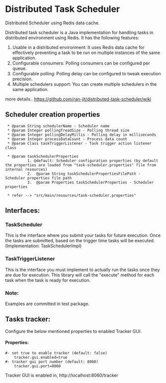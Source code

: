 # Distributed Task Scheduler
Distributed Scheduler using Redis data cache.

Distributed task scheduler is a Java implementation for handling tasks in distributed environment using Redis. It has the following features:

1. Usable in a distributed environment: It uses Redis data cache for effectively preventing a task to be run on multiple instances of the same application.
2. Configurable consumers: Polling consumers can be configured per queue.
3. Configurable polling: Polling delay can be configured to tweak execution precision.
4. Multiple schedulers support: You can create multiple schedulers in the same application.

more details..
  https://github.com/ran-jit/distributed-task-scheduler/wiki


## Scheduler creation properties
	 * @param String schedulerName - Scheduler name
	 * @param Integer pollingTreadSize - Polling thread size
	 * @param Integer pollingDelayMillis - Polling delay in milliseconds
	 * @param Integer processDataCount - Process data count
	 * @param Class taskTriggerListener - Task trigger action listener class

	 * @param taskSchedulerProperties
	          1. @default: Scheduler configuration properties (by default the properties are loaded from "task-scheduler.properties" file from internal resources)
	          2.  @param String taskSchedulerPropertiesFilePath - Scheduler properties file path
	          3.  @param Properties taskSchedulerProperties - Scheduler properties

	 * refer --> "src/main/resources/task-scheduler.properties"


## Interfaces:

### TaskScheduler
This is the interface where you submit your tasks for future execution. Once the tasks are submitted, based on the trigger time tasks will be executed. (Implementation: TaskSchedulerImpl)

### TaskTriggerListener
This is the interface you must implement to actually run the tasks once they are due for execution. This library will call the "execute" method for each task when the task is ready for execution.

### Note:
Examples are committed in test package.


## Tasks tracker:
Configure the below mentioned properties to enabled Tracker GUI.
#### Properties:
    #- set true to enable tracker (default: false)
        tracker.gui.enabled=true
    #- tracker gui port number (default: 8060)
        tracker.gui.port=8060

Tracker GUI is enabled in, http://localhost:8060/tracker

